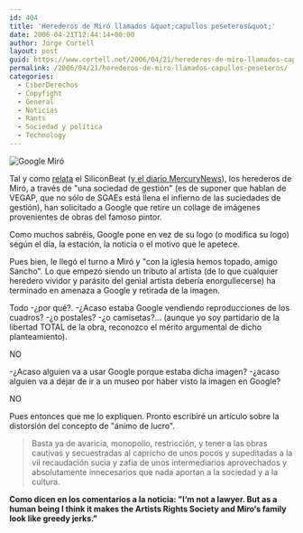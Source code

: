 ```yaml
---
id: 404
title: 'Herederos de Miró llamados &quot;capullos peseteros&quot;'
date: 2006-04-21T12:44:14+00:00
author: Jorge Cortell
layout: post
guid: https://www.cortell.net/2006/04/21/herederos-de-miro-llamados-capullos-peseteros/
permalink: /2006/04/21/herederos-de-miro-llamados-capullos-peseteros/
categories:
  - CiberDerechos
  - Copyfight
  - General
  - Noticias
  - Rants
  - Sociedad y polí­tica
  - Technology
---
```

![Google Miró](https://www.mercurynews.com/images/mercurynews/mercurynews/14389/207051147616.jpg)

Tal y como [relata](https://www.siliconbeat.com/entries/2006/04/20/google_takes_down_miro_image.html) el SiliconBeat ([y el diario MercuryNews](https://www.mercurynews.com/mld/mercurynews/14389478.htm)), los herederos de Miró, a través de "una sociedad de gestión" (es de suponer que hablan de VEGAP, que no sólo de SGAEs está llena el infierno de las suciedades de gestión), han solicitado a Google que retire un collage de imágenes provenientes de obras del famoso pintor.

Como muchos sabréis, Google pone en vez de su logo (o modifica su logo) según el dí­a, la estación, la noticia o el motivo que le apetece.

Pues bien, le llegó el turno a Miró y "con la iglesia hemos topado, amigo Sancho". Lo que empezó siendo un tributo al artista (de lo que cualquier heredero vividor y parásito del genial artista deberí­a enorgullecerse) ha terminado en amenaza a Google y retirada de la imagen.

Todo -¿por qué?. -¿Acaso estaba Google vendiendo reproducciones de los cuadros? -¿o postales? -¿o camisetas?... (aunque yo soy partidario de la libertad TOTAL de la obra, reconozco el mérito argumental de dicho planteamiento).

NO

-¿Acaso alguien va a usar Google porque estaba dicha imagen? -¿acaso alguien va a dejar de ir a un museo por haber visto la imagen en Google?

NO

Pues entonces que me lo expliquen. Pronto escribiré un artí­culo sobre la distorsión del concepto de "ánimo de lucro".

> Basta ya de avaricia, monopolio, restricción, y tener a las obras cautivas y secuestradas al capricho de unos pocos y supeditadas a la vil recaudación sucia y zafia de unos intermediarios aprovechados y absolutamente innecesarios que nada aportan a la sociedad y a la cultura.

**Como dicen en los comentarios a la noticia: "I‘m not a lawyer. But as a human being I think it makes the Artists Rights Society and Miro‘s family look like greedy jerks."**